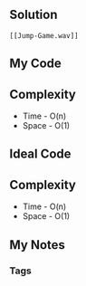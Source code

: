 

## Solution
```audio-player
[[Jump-Game.wav]]
```

## My Code

## Complexity
- Time - O(n)
- Space - O(1)


## Ideal Code

## Complexity
- Time - O(n)
- Space - O(1)


## My Notes


### Tags